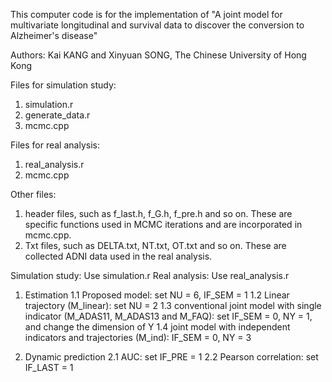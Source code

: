 This computer code is for the implementation of "A joint model for multivariate longitudinal and survival data to discover the conversion to Alzheimer's disease"

Authors: Kai KANG and Xinyuan SONG, The Chinese University of Hong Kong

Files for simulation study:
1. simulation.r
2. generate_data.r
3. mcmc.cpp

Files for real analysis:
1. real_analysis.r
2. mcmc.cpp

Other files:
1. header files, such as f_last.h, f_G.h, f_pre.h and so on. These are specific functions used in MCMC iterations and are incorporated in mcmc.cpp.
2. Txt files, such as DELTA.txt, NT.txt, OT.txt and so on. These are collected ADNI data used in the real analysis.


Simulation study: Use simulation.r
Real analysis: Use real_analysis.r

1. Estimation
1.1 Proposed model: set NU = 6, IF_SEM = 1
1.2 Linear trajectory (M_linear): set NU = 2
1.3 conventional joint model with single indicator (M_ADAS11, M_ADAS13 and M_FAQ): set IF_SEM = 0, NY = 1, and change the dimension of Y
1.4 joint model with independent indicators and trajectories (M_ind): IF_SEM = 0, NY = 3

2. Dynamic prediction
2.1 AUC: set IF_PRE = 1
2.2 Pearson correlation: set IF_LAST = 1
